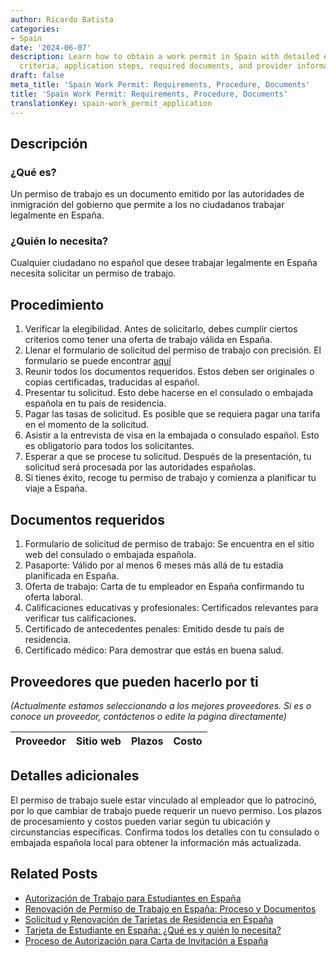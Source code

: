 ```yaml
---
author: Ricardo Batista
categories:
- Spain
date: '2024-06-07'
description: Learn how to obtain a work permit in Spain with detailed eligibility
  criteria, application steps, required documents, and provider information.
draft: false
meta_title: 'Spain Work Permit: Requirements, Procedure, Documents'
title: 'Spain Work Permit: Requirements, Procedure, Documents'
translationKey: spain-work_permit_application
---
```



## Descripción
### ¿Qué es?
Un permiso de trabajo es un documento emitido por las autoridades de inmigración del gobierno que permite a los no ciudadanos trabajar legalmente en España.

### ¿Quién lo necesita?
Cualquier ciudadano no español que desee trabajar legalmente en España necesita solicitar un permiso de trabajo.

## Procedimiento

1. Verificar la elegibilidad. Antes de solicitarlo, debes cumplir ciertos criterios como tener una oferta de trabajo válida en España.
2. Llenar el formulario de solicitud del permiso de trabajo con precisión. El formulario se puede encontrar [aquí](https://sede.empleo.gob.es/es/contenidosSede/generico.do?pagina=/sede_electronica/sede_central/ciudadanos/tarjetas/)
3. Reunir todos los documentos requeridos. Estos deben ser originales o copias certificadas, traducidas al español.
4. Presentar tu solicitud. Esto debe hacerse en el consulado o embajada española en tu país de residencia.
5. Pagar las tasas de solicitud. Es posible que se requiera pagar una tarifa en el momento de la solicitud.
6. Asistir a la entrevista de visa en la embajada o consulado español. Esto es obligatorio para todos los solicitantes.
7. Esperar a que se procese tu solicitud. Después de la presentación, tu solicitud será procesada por las autoridades españolas.
8. Si tienes éxito, recoge tu permiso de trabajo y comienza a planificar tu viaje a España.

## Documentos requeridos

1. Formulario de solicitud de permiso de trabajo: Se encuentra en el sitio web del consulado o embajada española.
2. Pasaporte: Válido por al menos 6 meses más allá de tu estadía planificada en España.
3. Oferta de trabajo: Carta de tu empleador en España confirmando tu oferta laboral.
4. Calificaciones educativas y profesionales: Certificados relevantes para verificar tus calificaciones.
5. Certificado de antecedentes penales: Emitido desde tu país de residencia.
6. Certificado médico: Para demostrar que estás en buena salud.

## Proveedores que pueden hacerlo por ti

_(Actualmente estamos seleccionando a los mejores proveedores. Si es o conoce un proveedor, contáctenos o edite la página directamente)_

| Proveedor | Sitio web | Plazos | Costo |
| --------------- | --------------- | :-------------: | :-------------: |

## Detalles adicionales

El permiso de trabajo suele estar vinculado al empleador que lo patrocinó, por lo que cambiar de trabajo puede requerir un nuevo permiso. Los plazos de procesamiento y costos pueden variar según tu ubicación y circunstancias específicas. Confirma todos los detalles con tu consulado o embajada española local para obtener la información más actualizada.


## Related Posts

- [Autorización de Trabajo para Estudiantes en España](https://tramitit.com/es/guides/spain/autorizacion_de_trabajo_para_estudiantes/)
- [Renovación de Permiso de Trabajo en España: Proceso y Documentos](https://tramitit.com/es/guides/spain/renovacion_de_permiso_de_trabajo/)
- [Solicitud y Renovación de Tarjetas de Residencia en España](https://tramitit.com/es/guides/spain/tarjeta_inicial_o_renovación_residencia_o_residencia_y_trabajo/)
- [Tarjeta de Estudiante en España: ¿Qué es y quién lo necesita?](https://tramitit.com/es/guides/spain/tarjeta_de_estudiantes_para_extranjeros_inicial_o_renovación/)
- [Proceso de Autorización para Carta de Invitación a España](https://tramitit.com/es/guides/spain/autorización_expedición_carta_de_invitación/)